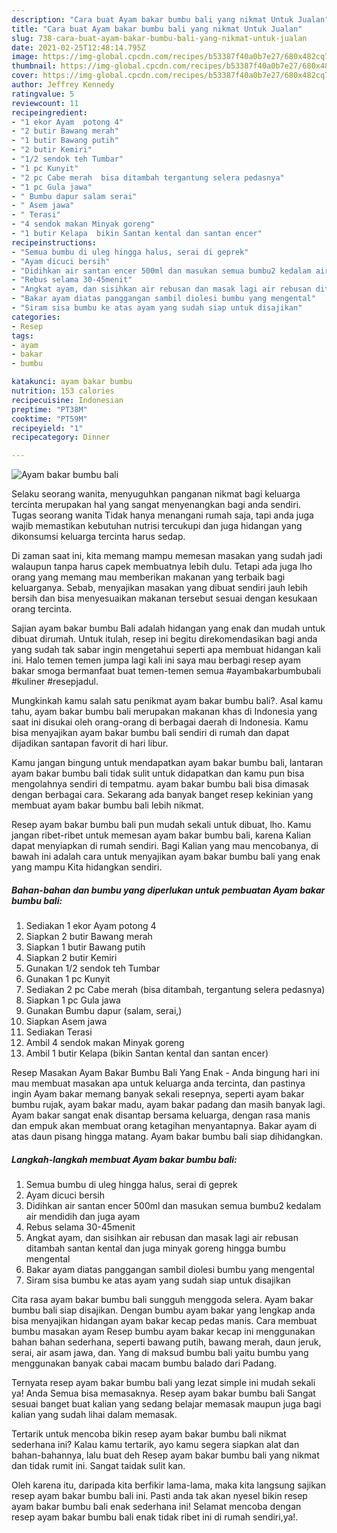 ```yaml
---
description: "Cara buat Ayam bakar bumbu bali yang nikmat Untuk Jualan"
title: "Cara buat Ayam bakar bumbu bali yang nikmat Untuk Jualan"
slug: 738-cara-buat-ayam-bakar-bumbu-bali-yang-nikmat-untuk-jualan
date: 2021-02-25T12:48:14.795Z
image: https://img-global.cpcdn.com/recipes/b53387f40a0b7e27/680x482cq70/ayam-bakar-bumbu-bali-foto-resep-utama.jpg
thumbnail: https://img-global.cpcdn.com/recipes/b53387f40a0b7e27/680x482cq70/ayam-bakar-bumbu-bali-foto-resep-utama.jpg
cover: https://img-global.cpcdn.com/recipes/b53387f40a0b7e27/680x482cq70/ayam-bakar-bumbu-bali-foto-resep-utama.jpg
author: Jeffrey Kennedy
ratingvalue: 5
reviewcount: 11
recipeingredient:
- "1 ekor Ayam  potong 4"
- "2 butir Bawang merah"
- "1 butir Bawang putih"
- "2 butir Kemiri"
- "1/2 sendok teh Tumbar"
- "1 pc Kunyit"
- "2 pc Cabe merah  bisa ditambah tergantung selera pedasnya"
- "1 pc Gula jawa"
- " Bumbu dapur salam serai"
- " Asem jawa"
- " Terasi"
- "4 sendok makan Minyak goreng"
- "1 butir Kelapa  bikin Santan kental dan santan encer"
recipeinstructions:
- "Semua bumbu di uleg hingga halus, serai di geprek"
- "Ayam dicuci bersih"
- "Didihkan air santan encer 500ml dan masukan semua bumbu2 kedalam air mendidih dan juga ayam"
- "Rebus selama 30-45menit"
- "Angkat ayam, dan sisihkan air rebusan dan masak lagi air rebusan ditambah santan kental dan juga minyak goreng hingga bumbu mengental"
- "Bakar ayam diatas panggangan sambil diolesi bumbu yang mengental"
- "Siram sisa bumbu ke atas ayam yang sudah siap untuk disajikan"
categories:
- Resep
tags:
- ayam
- bakar
- bumbu

katakunci: ayam bakar bumbu 
nutrition: 153 calories
recipecuisine: Indonesian
preptime: "PT38M"
cooktime: "PT59M"
recipeyield: "1"
recipecategory: Dinner

---
```



![Ayam bakar bumbu bali](https://img-global.cpcdn.com/recipes/b53387f40a0b7e27/680x482cq70/ayam-bakar-bumbu-bali-foto-resep-utama.jpg)

Selaku seorang wanita, menyuguhkan panganan nikmat bagi keluarga tercinta merupakan hal yang sangat menyenangkan bagi anda sendiri. Tugas seorang  wanita Tidak hanya menangani rumah saja, tapi anda juga wajib memastikan kebutuhan nutrisi tercukupi dan juga hidangan yang dikonsumsi keluarga tercinta harus sedap.

Di zaman  saat ini, kita memang mampu memesan masakan yang sudah jadi walaupun tanpa harus capek membuatnya lebih dulu. Tetapi ada juga lho orang yang memang mau memberikan makanan yang terbaik bagi keluarganya. Sebab, menyajikan masakan yang dibuat sendiri jauh lebih bersih dan bisa menyesuaikan makanan tersebut sesuai dengan kesukaan orang tercinta. 

Sajian ayam bakar bumbu Bali adalah hidangan yang enak dan mudah untuk dibuat dirumah. Untuk itulah, resep ini begitu direkomendasikan bagi anda yang sudah tak sabar ingin mengetahui seperti apa membuat hidangan kali ini. Halo temen temen jumpa lagi kali ini saya mau berbagi resep ayam bakar smoga bermanfaat buat temen-temen semua #ayambakarbumbubali #kuliner #resepjadul.

Mungkinkah kamu salah satu penikmat ayam bakar bumbu bali?. Asal kamu tahu, ayam bakar bumbu bali merupakan makanan khas di Indonesia yang saat ini disukai oleh orang-orang di berbagai daerah di Indonesia. Kamu bisa menyajikan ayam bakar bumbu bali sendiri di rumah dan dapat dijadikan santapan favorit di hari libur.

Kamu jangan bingung untuk mendapatkan ayam bakar bumbu bali, lantaran ayam bakar bumbu bali tidak sulit untuk didapatkan dan kamu pun bisa mengolahnya sendiri di tempatmu. ayam bakar bumbu bali bisa dimasak dengan berbagai cara. Sekarang ada banyak banget resep kekinian yang membuat ayam bakar bumbu bali lebih nikmat.

Resep ayam bakar bumbu bali pun mudah sekali untuk dibuat, lho. Kamu jangan ribet-ribet untuk memesan ayam bakar bumbu bali, karena Kalian dapat menyiapkan di rumah sendiri. Bagi Kalian yang mau mencobanya, di bawah ini adalah cara untuk menyajikan ayam bakar bumbu bali yang enak yang mampu Kita hidangkan sendiri.

<!--inarticleads1-->

##### Bahan-bahan dan bumbu yang diperlukan untuk pembuatan Ayam bakar bumbu bali:

1. Sediakan 1 ekor Ayam  potong 4
1. Siapkan 2 butir Bawang merah
1. Siapkan 1 butir Bawang putih
1. Siapkan 2 butir Kemiri
1. Gunakan 1/2 sendok teh Tumbar
1. Gunakan 1 pc Kunyit
1. Sediakan 2 pc Cabe merah  (bisa ditambah, tergantung selera pedasnya)
1. Siapkan 1 pc Gula jawa
1. Gunakan  Bumbu dapur (salam, serai,)
1. Siapkan  Asem jawa
1. Sediakan  Terasi
1. Ambil 4 sendok makan Minyak goreng
1. Ambil 1 butir Kelapa  (bikin Santan kental dan santan encer)


Resep Masakan Ayam Bakar Bumbu Bali Yang Enak - Anda bingung hari ini mau membuat masakan apa untuk keluarga anda tercinta, dan pastinya ingin Ayam bakar memang banyak sekali resepnya, seperti ayam bakar bumbu rujak, ayam bakar madu, ayam bakar padang dan masih banyak lagi. Ayam bakar sangat enak disantap bersama keluarga, dengan rasa manis dan empuk akan membuat orang ketagihan menyantapnya. Bakar ayam di atas daun pisang hingga matang. Ayam bakar bumbu bali siap dihidangkan. 

<!--inarticleads2-->

##### Langkah-langkah membuat Ayam bakar bumbu bali:

1. Semua bumbu di uleg hingga halus, serai di geprek
1. Ayam dicuci bersih
1. Didihkan air santan encer 500ml dan masukan semua bumbu2 kedalam air mendidih dan juga ayam
1. Rebus selama 30-45menit
1. Angkat ayam, dan sisihkan air rebusan dan masak lagi air rebusan ditambah santan kental dan juga minyak goreng hingga bumbu mengental
1. Bakar ayam diatas panggangan sambil diolesi bumbu yang mengental
1. Siram sisa bumbu ke atas ayam yang sudah siap untuk disajikan


Cita rasa ayam bakar bumbu bali sungguh menggoda selera. Ayam bakar bumbu bali siap disajikan. Dengan bumbu ayam bakar yang lengkap anda bisa menyajikan hidangan ayam bakar kecap pedas manis. Cara membuat bumbu masakan ayam Resep bumbu ayam bakar kecap ini menggunakan bahan bahan sederhana, seperti bawang putih, bawang merah, daun jeruk, serai, air asam jawa, dan. Yang di maksud bumbu bali yaitu bumbu yang menggunakan banyak cabai macam bumbu balado dari Padang. 

Ternyata resep ayam bakar bumbu bali yang lezat simple ini mudah sekali ya! Anda Semua bisa memasaknya. Resep ayam bakar bumbu bali Sangat sesuai banget buat kalian yang sedang belajar memasak maupun juga bagi kalian yang sudah lihai dalam memasak.

Tertarik untuk mencoba bikin resep ayam bakar bumbu bali nikmat sederhana ini? Kalau kamu tertarik, ayo kamu segera siapkan alat dan bahan-bahannya, lalu buat deh Resep ayam bakar bumbu bali yang nikmat dan tidak rumit ini. Sangat taidak sulit kan. 

Oleh karena itu, daripada kita berfikir lama-lama, maka kita langsung sajikan resep ayam bakar bumbu bali ini. Pasti anda tak akan nyesel bikin resep ayam bakar bumbu bali enak sederhana ini! Selamat mencoba dengan resep ayam bakar bumbu bali enak tidak ribet ini di rumah sendiri,ya!.

